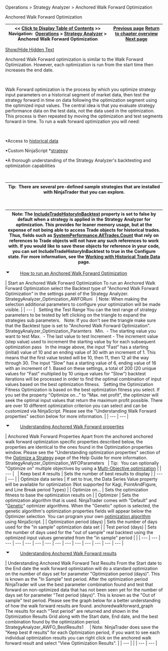 ﻿


Operations \> Strategy Analyzer \> Anchored Walk Forward Optimization






















Anchored Walk Forward Optimization







| \<\< [Click to Display Table of Contents](anchored-walk-forward-optimiza.md) \>\> **Navigation:**     [Operations](operations-1.md) \> [Strategy Analyzer](strategy_analyzer-1.md) \> Anchored Walk Forward Optimization | [Previous page](walk_forward_optimize_a_strate-1.md) [Return to chapter overview](strategy_analyzer-1.md) [Next page](multi-objective_optimization-1.md) |
| --- | --- |




[Show/Hide Hidden Text](javascript:HMToggleExpandAll(!HMAnyToggleOpen()) "Click to open/close expanding sections")









Anchored Walk Forward optimization is similar to the Walk Forward Optimization. However, each optimization is run from the start time then increases the end date.


 


Walk Forward optimization is the process by which you optimize strategy input parameters on a historical segment of market data, then test the strategy forward in time on data following the optimization segment using the optimized input values. The central idea is that you evaluate strategy performance data on the test data, not the data used in the optimization. This process is then repeated by moving the optimization and test segments forward in time. To run a walk forward optimization you will need:


 


•Access to [historical data](data_by_provider-1.md)

•Custom NinjaScript \*[strategy](strategy-1.md) 

•A thorough understanding of the Strategy Analyzer's backtesting and optimization capabilities

 




| Tip:  There are several pre\-defined sample strategies that are installed with NinjaTrader that you can explore. |
| --- |



 




| Note: The [IncludeTradeHistoryInBacktest](includetradehistoryinbacktest-1.md) property is set to false by default when a strategy is applied in the Strategy Analyzer for optimization. This provides for leaner memory usage, but at the expense of not being able to access Trade objects for historical trades. Thus, fields such as [SystemPerformance.AllTrades.Count](alltrades-1.md) that rely on references to Trade objects will not have any such references to work with. If you would like to save these objects for reference in your code, you can set IncludeTradeHistoryInBacktest to true in the Configure state. For more information, see the [Working with Historical Trade Data](strategyanalyzer_properties_2-1.md) page. |
| --- |



![tog_minus](tog_minus-1.gif)        [How to run an Anchored Walk Forward Optimization](javascript:HMToggle('toggle','HowToRunAnAnchoredWalkForwardOptimization','HowToRunAnAnchoredWalkForwardOptimization_ICON'))




| Start an Anchored Walk Forward Optimization To run an Anchored Walk Forward Optimization select the Backtest type of "Anchored Walk Forward Optimization" in the settings panel of the Strategy Analyzer.    StrategyAnalyzer_Optimization_AWFORuni     | Note: When making the selection additional parameters to configure your optimization will be made visible. | | --- |      Setting the Test Range You can the test range of strategy parameters to be tested by left clicking on the triangle to expand the strategies sub parameters.   Note: If you don't see the triangle make sure that the Backtest type is set to "Anchored Walk Forward Optimization".   StrategyAnalyzer_Optimization_Paramters   Min.  \- The starting value you want to test  Max.  \- The last value to test  Increment \- The increment value (step value) used to increment the starting value by for each subsequent optimization pass   In the image above, the input "Fast" has a starting (initial) value of 10 and an ending value of 30 with an increment of 1\. This means that the first value tested will be 10, then 11, then 12 all the way through 30\. The input "Slow" has a starting value of 6, ending value of 16 with an increment of 1\. Based on these settings, a total of 200 (20 unique values for "Fast" multiplied by 10 unique values for "Slow") backtest iterations will be processed in order to find the optimal combination of input values based on the best optimization fitness.   Setting the Optimization Fitness  Optimization is based on the best optimization fitness you select. If you set the property "Optimize on..." to "Max. net profit", the optimizer will seek the optimal input values that return the maximum profit possible. There are over 10 different optimization criterion you can select and can be customized via NinjaScript. Please see the "Understanding Walk Forward properties" section below for more information. |
| --- | --- |



![tog_minus](tog_minus-1.gif)        [Understanding Anchored Walk Forward properties](javascript:HMToggle('toggle','UnderstandingAnchoredWalkForwardProperties','UnderstandingAnchoredWalkForwardProperties_ICON'))




| Anchored Walk Forward Properties Apart from the anchored anchored walk forward optimization specific properties described below, the properties are identical to the ones found in the Optimization properties window. Please see the "Understanding optimization properties" section of the [Optimize a Strategy](optimize_a_strategy-1.md) page of the Help Guide for more information.   StrategyAnalyzer_Optimization_WFOParameters     | Tip:  You can optionally "Optimize on" multiple objectives by using a [Multi\-Objective optimization](multi-objective_optimization-1.md) | | --- |        | Keep best \# results | Sets the number of best results to display | | --- | --- | | Optimize data series | If set to true, the Data Series Value property will be available for optimization (Not supported for Kagi, PointAndFigure, and Line Break period Types) | | Optimize on... | Sets the optimization fitness to base the optimization results on | | Optimizer | Sets the optimization algorithm that is used. NinjaTrader comes with "Default" and "[Genetic](genetic_algorithm-1.md)" optimizer algorithms. When the "Genetic" option is selected, the genetic algorithm's optimization properties fields will appear below the Optimizer selection  You can program your own [optimization algorithm](optimizer-1.md) using NinjaScript. | | Optimization period (days) | Sets the number of days used for the "in sample" optimization data set | | Test period (days) | Sets the number of days used for the "out of sample" real backtest using the optimized input values generated from the "in sample" period | |
| --- | --- | --- | --- | --- | --- | --- | --- | --- | --- | --- | --- | --- | --- |



![tog_minus](tog_minus-1.gif)        [Understanding Anchored Walk Forward results](javascript:HMToggle('toggle','UnderstandingAnchoredWalkForwardResults','UnderstandingAnchoredWalkForwardResults_ICON'))




| Understanding Anchored Walk Forward Test Results From the Start date to the End date the walk forward optimization will do a standard optimization on the number of days set for parameter "Optimization period (days)". This is known as the "In Sample" test period. After the optimization period NinjaTrader will use the best parameter combination found and test that forward on non\-optimized data that has not been seen yet for the number of days set for parameter "Test period (days)". This is known as the "Out of sample" test period. Please see the graph below for a better understanding of how the walk forward results are found. anchoredwalkforward_graph   The results for each "Test period" are returned and shown in the Optimization Results Grid along with the Start date, End date, and the best combination found by the optimization period.   StrategyAnalyzer_AWFO_BestResults1       | Note: NinjaTrader does save the "Keep best \# results" for each Optimization period, if you want to see each individual optimization results you can right click on the anchored walk forward result and select "View Optimization Results". | | --- | |
| --- | --- |










